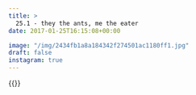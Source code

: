 ```yaml
---
title: >
  25.1 - they the ants, me the eater
date: 2017-01-25T16:15:08+00:00

image: "/img/2434fb1a8a184342f274501ac1180ff1.jpg"
draft: false
instagram: true
---
```


{{<photo src="/img/2434fb1a8a184342f274501ac1180ff1.jpg">}}
